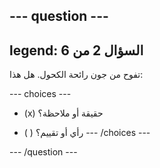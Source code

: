 --- question ---
---
legend: السؤال 2 من 6
---

تفوح من جون رائحة الكحول. هل هذا:

--- choices ---
- (x) حقيقة أو ملاحظة؟

- ( ) رأي أو تقييم؟ --- /choices ---

--- /question ---
